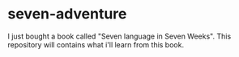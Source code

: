 seven-adventure
===============

I just bought a book called "Seven language in Seven Weeks". This repository will contains what i'll learn from this book.
